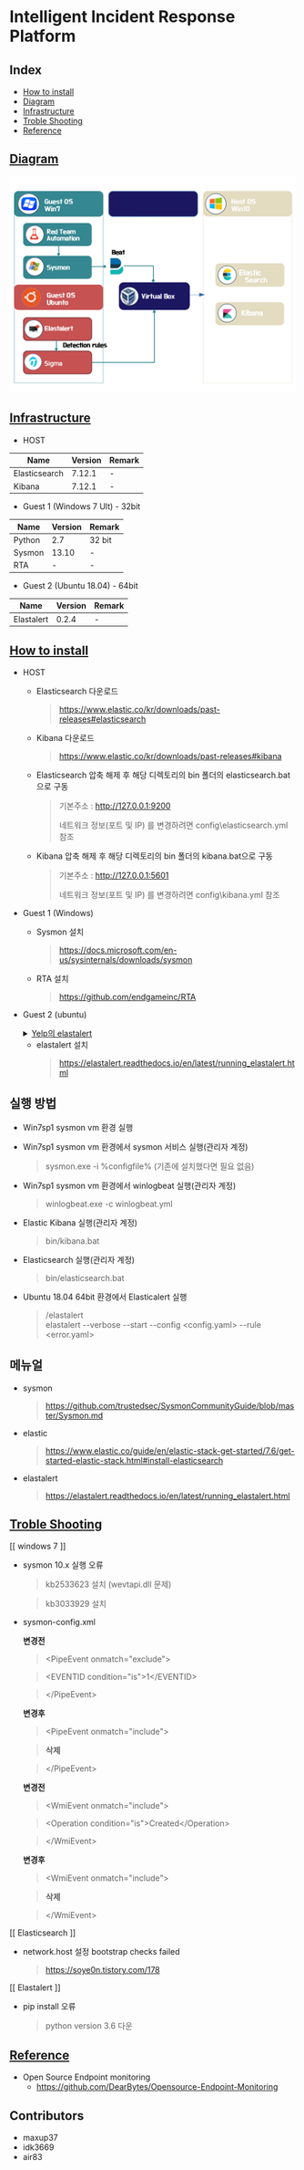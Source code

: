 # Intelligent Incident Response Platform

## Index
* [How to install](#how-to-install)
* [Diagram](#diagram)
* [Infrastructure](#infrastructure)
* [Troble Shooting](#troble-shooting)
* [Reference](#reference)

## [Diagram](#index)

   ![screenshot](Conceptual_diagram.png)

## [Infrastructure](#index)

* HOST

|Name|Version|Remark|
|-|-|-|
|Elasticsearch|7.12.1|-|
|Kibana|7.12.1|-|

* Guest 1 (Windows 7 Ult) - 32bit

|Name|Version|Remark|
|-|-|-|
|Python|2.7|32 bit|
|Sysmon|13.10|-|
|RTA|-|-|

* Guest 2 (Ubuntu 18.04) - 64bit

|Name|Version|Remark|
|-|-|-|
|Elastalert|0.2.4|-|


## [How to install](#index)

* HOST
	+ Elasticsearch 다운로드
		> https://www.elastic.co/kr/downloads/past-releases#elasticsearch

	+ Kibana 다운로드
		> https://www.elastic.co/kr/downloads/past-releases#kibana

	+ Elasticsearch 압축 해제 후 해당 디렉토리의 bin 폴더의 elasticsearch.bat으로 구동
		> 기본주소 : http://127.0.0.1:9200
		> 
		> 네트워크 정보(포트 및 IP) 를 변경하려면 config\elasticsearch.yml 참조

	+ Kibana 압축 해제 후 해당 디렉토리의 bin 폴더의 kibana.bat으로 구동
		> 기본주소 : http://127.0.0.1:5601
		> 
		> 네트워크 정보(포트 및 IP) 를 변경하려면 config\kibana.yml 참조
		
* Guest 1 (Windows)
	+ Sysmon 설치
		> https://docs.microsoft.com/en-us/sysinternals/downloads/sysmon
	
	+ RTA 설치
		> https://github.com/endgameinc/RTA
	
	


* Guest 2 (ubuntu)

  	<details>
  	<summary><u>Yelp의 elastalert</u></summary>
  	<div markdown="1">
   	 > https://github.com/Yelp/elastalert
  	</div>
	</details>
    

  - elastalert 설치
    > https://elastalert.readthedocs.io/en/latest/running_elastalert.html


##  실행 방법

* Win7sp1 sysmon vm 환경 실행

* Win7sp1 sysmon vm 환경에서 sysmon 서비스 실행(관리자 계정)
  > sysmon.exe -i %configfile%
    (기존에 설치했다면 필요 없음)

* Win7sp1 sysmon vm 환경에서 winlogbeat 실행(관리자 계정)
  > winlogbeat.exe -c winlogbeat.yml

* Elastic Kibana 실행(관리자 계정)
  > bin/kibana.bat

* Elasticsearch 실행(관리자 계정)
  > bin/elasticsearch.bat

* Ubuntu 18.04 64bit 환경에서 Elasticalert 실행
  >/elastalert  
  >elastalert --verbose --start  --config <config.yaml> --rule <error.yaml>
 
## 메뉴얼 

* sysmon
  > https://github.com/trustedsec/SysmonCommunityGuide/blob/master/Sysmon.md

* elastic
  > https://www.elastic.co/guide/en/elastic-stack-get-started/7.6/get-started-elastic-stack.html#install-elasticsearch

* elastalert
  > https://elastalert.readthedocs.io/en/latest/running_elastalert.html
  
 ## [Troble Shooting](#index)
 [[ windows 7 ]]
 * sysmon 10.x 실행 오류
   > kb2533623 설치 (wevtapi.dll 문제)
   
   > kb3033929 설치

* sysmon-config.xml

  **변경전** 
     
    > \<PipeEvent onmatch="exclude"\>
	
    > \<EVENTID condition="is"\>1\</EVENTID\> 
     
    > \<\/PipeEvent\>
          
   **변경후**   
   
     > \<PipeEvent onmatch="include"\>
			
     >**삭제**
	
     > \</PipeEvent\>
          
   **변경전**
   
     > \<WmiEvent onmatch="include"\>
		
     >    \<Operation condition="is">Created</Operation\> 
            
     > \</WmiEvent\>
           
   **변경후**     
   
     > \<WmiEvent onmatch="include"\>
	
     > **삭제** 
	
     > \</WmiEvent\>
        
[[ Elasticsearch ]] 
* network.host 설정 bootstrap checks failed
  > https://soye0n.tistory.com/178


[[ Elastalert ]]
* pip install 오류
  > python version 3.6 다운

## [Reference](#index)
* Open Source Endpoint monitoring 
  - https://github.com/DearBytes/Opensource-Endpoint-Monitoring 

## Contributors
* maxup37
* idk3669
* air83
